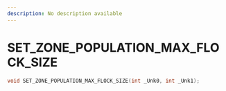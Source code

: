 ```yaml
---
description: No description available 
---
```


# SET_ZONE_POPULATION_MAX_FLOCK_SIZE

```cpp
void SET_ZONE_POPULATION_MAX_FLOCK_SIZE(int _Unk0, int _Unk1);
```